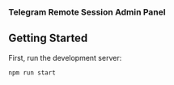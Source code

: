 ### Telegram Remote Session Admin Panel

## Getting Started

First, run the development server:

```bash
npm run start
```
